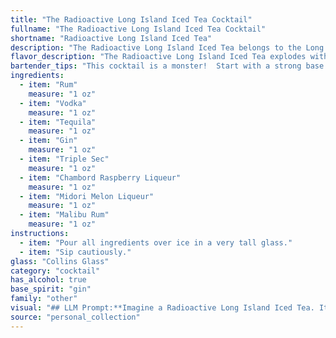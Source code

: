 ```yaml
---
title: "The Radioactive Long Island Iced Tea Cocktail"
fullname: "The Radioactive Long Island Iced Tea Cocktail"
shortname: "Radioactive Long Island Iced Tea"
description: "The Radioactive Long Island Iced Tea belongs to the Long Island Iced Tea family, a potent mix of multiple spirits. While the exact origins are debated, the Long Island Iced Tea emerged in the 1970s, likely as a bar creation to quickly serve large groups. "
flavor_description: "The Radioactive Long Island Iced Tea explodes with a vibrant, fruity punch.  Sweet melon and raspberry notes from Midori and Chambord dance with the tropical essence of Malibu.  Underlying this sweet symphony is a potent kick from the combined spirits - a mix of rum, vodka, tequila, and gin.  A hint of citrus from the Triple Sec adds a refreshing complexity, leaving you with a powerful and dangerously delicious cocktail. "
bartender_tips: "This cocktail is a monster!  Start with a strong base of your preferred liquor (rum, vodka, tequila, gin) and add the others in order of strength. Measure carefully!  The Triple Sec adds a citrusy note, Chambord and Midori are the sweet elements, and Malibu adds a hint of coconut.  Always use high-quality ingredients for the best flavor. This drink is best enjoyed with a friend (and a designated driver!). "
ingredients:
  - item: "Rum"
    measure: "1 oz"
  - item: "Vodka"
    measure: "1 oz"
  - item: "Tequila"
    measure: "1 oz"
  - item: "Gin"
    measure: "1 oz"
  - item: "Triple Sec"
    measure: "1 oz"
  - item: "Chambord Raspberry Liqueur"
    measure: "1 oz"
  - item: "Midori Melon Liqueur"
    measure: "1 oz"
  - item: "Malibu Rum"
    measure: "1 oz"
instructions:
  - item: "Pour all ingredients over ice in a very tall glass."
  - item: "Sip cautiously."
glass: "Collins Glass"
category: "cocktail"
has_alcohol: true
base_spirit: "gin"
family: "other"
visual: "## LLM Prompt:**Imagine a Radioactive Long Island Iced Tea. It's a potent blend of rum, vodka, tequila, gin, triple sec, Chambord raspberry liqueur, Midori melon liqueur, and Malibu rum. Describe the appearance of this cocktail, focusing on its color, texture, and any visual elements that stand out.****Consider:*** **Color:** Does it lean towards green, pink, or a more vibrant, multi-hued appearance?* **Texture:** Is it clear, cloudy, layered? Are there any visible particles or swirls?* **Visual elements:** Does the cocktail have a distinct frothy head, a delicate rim, or any garnish that adds to its visual appeal? "
source: "personal_collection"
---
```


